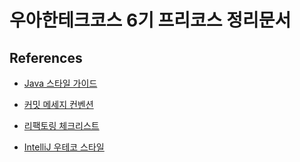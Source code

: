 # 우아한테크코스 6기 프리코스 정리문서

## References

* [Java 스타일 가이드](https://github.com/k1mjunyoung/woowacource-precourse-6/blob/main/java-style-guide.md)

* [커밋 메세지 컨벤션](https://github.com/k1mjunyoung/woowacource-precourse-6/blob/main/commit-message-convention.md)

* [리팩토링 체크리스트](https://github.com/k1mjunyoung/woowacource-precourse-6/blob/main/refactoring-checklist.md)

* [IntelliJ 우테코 스타일](https://github.com/k1mjunyoung/woowacource-precourse-6/blob/main/intellij-java-wooteco-style.xml)